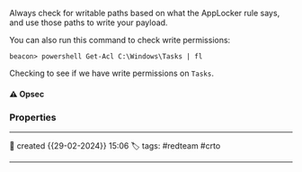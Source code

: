 
Always check for writable paths based on what the AppLocker rule says, and use those paths to write your payload.

You can also run this command to check write permissions:

`beacon> powershell Get-Acl C:\Windows\Tasks | fl`

Checking to see if we have write permissions on `Tasks`.


#### ⚠ Opsec




### Properties
---
📆 created   {{29-02-2024}} 15:06
🏷️ tags: #redteam #crto 

---

